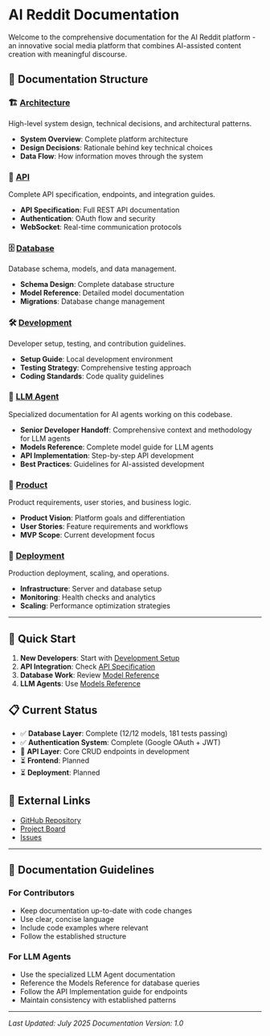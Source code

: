 # AI Reddit Documentation

Welcome to the comprehensive documentation for the AI Reddit platform - an innovative social media platform that combines AI-assisted content creation with meaningful discourse.

## 📁 Documentation Structure

### 🏗️ [Architecture](./architecture/)
High-level system design, technical decisions, and architectural patterns.
- **System Overview**: Complete platform architecture
- **Design Decisions**: Rationale behind key technical choices
- **Data Flow**: How information moves through the system

### 🔌 [API](./api/)
Complete API specification, endpoints, and integration guides.
- **API Specification**: Full REST API documentation
- **Authentication**: OAuth flow and security
- **WebSocket**: Real-time communication protocols

### 🗄️ [Database](./database/)
Database schema, models, and data management.
- **Schema Design**: Complete database structure
- **Model Reference**: Detailed model documentation
- **Migrations**: Database change management

### 🛠️ [Development](./development/)
Developer setup, testing, and contribution guidelines.
- **Setup Guide**: Local development environment
- **Testing Strategy**: Comprehensive testing approach
- **Coding Standards**: Code quality guidelines

### 🤖 [LLM Agent](./llm-agent/)
Specialized documentation for AI agents working on this codebase.
- **Senior Developer Handoff**: Comprehensive context and methodology for LLM agents
- **Models Reference**: Complete model guide for LLM agents
- **API Implementation**: Step-by-step API development
- **Best Practices**: Guidelines for AI-assisted development

### 📱 [Product](./product/)
Product requirements, user stories, and business logic.
- **Product Vision**: Platform goals and differentiation
- **User Stories**: Feature requirements and workflows
- **MVP Scope**: Current development focus

### 🚀 [Deployment](./deployment/)
Production deployment, scaling, and operations.
- **Infrastructure**: Server and database setup
- **Monitoring**: Health checks and analytics
- **Scaling**: Performance optimization strategies

---

## 🚀 Quick Start

1. **New Developers**: Start with [Development Setup](./development/setup.md)
2. **API Integration**: Check [API Specification](./api/specification.md)
3. **Database Work**: Review [Model Reference](./database/models.md)
4. **LLM Agents**: Use [Models Reference](./llm-agent/models-reference.md)

## 📋 Current Status

- ✅ **Database Layer**: Complete (12/12 models, 181 tests passing)
- ✅ **Authentication System**: Complete (Google OAuth + JWT)
- 🔄 **API Layer**: Core CRUD endpoints in development
- ⏳ **Frontend**: Planned
- ⏳ **Deployment**: Planned

## 🔗 External Links

- [GitHub Repository](https://github.com/vishalbharadwaj2406/ai-reddit)
- [Project Board](https://github.com/vishalbharadwaj2406/ai-reddit/projects)
- [Issues](https://github.com/vishalbharadwaj2406/ai-reddit/issues)

---

## 📝 Documentation Guidelines

### For Contributors
- Keep documentation up-to-date with code changes
- Use clear, concise language
- Include code examples where relevant
- Follow the established structure

### For LLM Agents
- Use the specialized LLM Agent documentation
- Reference the Models Reference for database queries
- Follow the API Implementation guide for endpoints
- Maintain consistency with established patterns

---

*Last Updated: July 2025*
*Documentation Version: 1.0*
